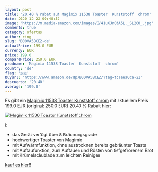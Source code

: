 ```yaml
---
layout: post
title: '20.40 % rabat auf Magimix 11538 Toaster  Kunststoff  chrom'
date: 2020-12-22 00:48:51
image: 'https://m.media-amazon.com/images/I/41uXJn0bA5L._SL200_.jpg'
comments: true
category: ofertas
author: ring
slug: 'B00VA5BCE2-de'
actualPrice: 199.0 EUR
currency: EUR
price: 199.0
comparePrice: 250.0 EUR
prodname: 'Magimix 11538 Toaster  Kunststoff  chrom'
country: 'de'
flag: '🇩🇪'
buyurl: 'https://www.amazon.de/dp/B00VA5BCE2/?tag=tolees0ca-21'
descuento: '20.40'
average: '199.0'
---
```


Es gibt ein [Magimix 11538 Toaster  Kunststoff  chrom](https://www.amazon.de/dp/B00VA5BCE2/?tag=tolees0ca-21) mit aktuellem Preis 199.0 EUR (original: 250.0 EUR) 20.40 % Rabatt hier:

[![Magimix 11538 Toaster  Kunststoff  chrom](https://m.media-amazon.com/images/I/41uXJn0bA5L._SL200_.jpg)](https://www.amazon.de/dp/B00VA5BCE2/?tag=tolees0ca-21)

ℹ️:

- das Gerät verfügt über 8 Bräunungsgrade​
- hochwertiger Toaster von Magimix
- mit Aufwärmfunktion​, ohne austrocknen bereits gebräunter Toasts
- mit Auftaufunktion​, zum Auftauen und Rösten von tiefgefrorenem Brot​
- mit Krümelschublade zum leichten Reinigen

[kauf es hier!!](https://www.amazon.de/dp/B00VA5BCE2/?tag=tolees0ca-21)
